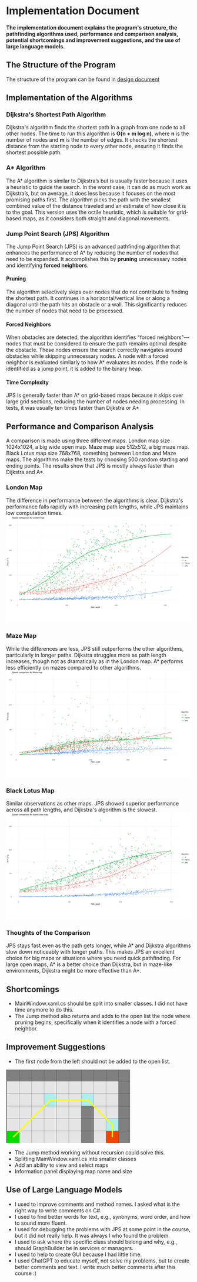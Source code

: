 # Implementation Document

#### The implementation document explains the program's structure, the pathfinding algorithms used, performance and comparison analysis, potential shortcomings and improvement suggestions, and the use of large language models.

## The Structure of the Program

The structure of the program can be found in [design document](design_document.md)

## Implementation of the Algorithms

### Dijkstra's Shortest Path Algorithm
Dijkstra's algorithm finds the shortest path in a graph from one node to all other nodes. The time to run this algorithm is **O(n + m log n)**, where **n** is the number of nodes and **m** is the number of edges. It checks the shortest distance from the starting node to every other node, ensuring it finds the shortest possible path.

### A* Algorithm
The A* algorithm is similar to Dijkstra’s but is usually faster because it uses a heuristic to guide the search. In the worst case, it can do as much work as Dijkstra’s, but on average, it does less because it focuses on the most promising paths first. The algorithm picks the path with the smallest combined value of the distance traveled and an estimate of how close it is to the goal. This version uses the octile heuristic, which is suitable for grid-based maps, as it considers both straight and diagonal movements.

### Jump Point Search (JPS) Algorithm
The Jump Point Search (JPS) is an advanced pathfinding algorithm that enhances the performance of A* by reducing the number of nodes that need to be expanded. It accomplishes this by **pruning** unnecessary nodes and identifying **forced neighbors**.

#### Pruning
The algorithm selectively skips over nodes that do not contribute to finding the shortest path. It continues in a horizontal/vertical line or along a diagonal until the path hits an obstacle or a wall. This significantly reduces the number of nodes that need to be processed.

#### Forced Neighbors 
When obstacles are detected, the algorithm identifies "forced neighbors"—nodes that must be considered to ensure the path remains optimal despite the obstacle. These nodes ensure the search correctly navigates around obstacles while skipping unnecessary nodes. A node with a forced neighbor is evaluated similarly to how A* evaluates its nodes. If the node is identified as a jump point, it is added to the binary heap.

#### Time Complexity
JPS is generally faster than A* on grid-based maps because it skips over large grid sections, reducing the number of nodes needing processing. In tests, it was usually ten times faster than Dijkstra or A*

## Performance and Comparison Analysis
A comparison is made using three different maps. London map size 1024x1024, a big wide open map. Maze map size 512x512, a big maze map. Black Lotus map size 768x768, something between London and Maze maps. The algorithms make the tests by choosing 500 random starting and ending points. The results show that JPS is mostly always faster than Dijkstra and A*.

### London Map
The difference in performance between the algorithms is clear. Dijkstra's performance falls rapidly with increasing path lengths, while JPS maintains low computation times.
![](./Pics/LondonMapComparison.jpg)

### Maze Map
While the differences are less, JPS still outperforms the other algorithms, particularly in longer paths. Dijkstra struggles more as path length increases, though not as dramatically as in the London map. A* performs less efficiently on mazes compared to other algorithms.
![](./Pics/MazeMapComparison.jpg)

### Black Lotus Map
Similar observations as other maps. JPS showed superior performance across all path lengths, and Dijkstra's algorithm is the slowest.
![](./Pics/BlackLotusMapComparison.jpg)

### Thoughts of the Comparison
JPS stays fast even as the path gets longer, while A* and Dijkstra algorithms slow down noticeably with longer paths. This makes JPS an excellent choice for big maps or situations where you need quick pathfinding. For large open maps, A* is a better choice than Dijkstra, but in maze-like environments, Dijkstra might be more effective than A*.

## Shortcomings

- MainWindow.xaml.cs should be split into smaller classes. I did not have time anymore to do this.
- The Jump method also returns and adds to the open list the node where pruning begins, specifically when it identifies a node with a forced neighbor.

## Improvement Suggestions

- The first node from the left should not be added to the open list.

![](./Pics/my_jps.png)

- The Jump method working without recursion could solve this.
- Splitting MainWindow.xaml.cs into smaller classes
- Add an ability to view and select maps
- Information panel displaying map name and size

## Use of Large Language Models
- I used to improve comments and method names. I asked what is the right way to write comments on C#.
- I used to find better words for text, e.g., synonyms, word order, and how to sound more fluent.
- I used for debugging the problems with JPS at some point in the course, but it did not really help. It was always I who found the problem.
- I used to ask where the specific class should belong and why, e.g., should GraphBuilder be in services or managers.
- I used to help to create GUI because I had little time.
- I used ChatGPT to educate myself, not solve my problems, but to create better comments and text. I write much better comments after this course :)